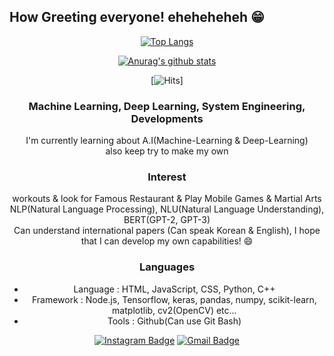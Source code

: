 ## How Greeting everyone! eheheheheh 😁 
<div align=center>
  
[![Top Langs](https://github-readme-stats.vercel.app/api/top-langs/?username=Ian0720&layout=compact)](https://github.com/anuraghazra/github-readme-stats)

</div>


<div align=center>
  
[![Anurag's github stats](https://github-readme-stats.vercel.app/api?username=Ian0720)](https://github.com/anuraghazra/github-readme-stats)

</div>

<div align=center>

[![Hits](https://hits.seeyoufarm.com/api/count/incr/badge.svg?url=https%3A%2F%2Fgithub.com%2FIan0720)]

</div>

<div align=center>
  
### Machine Learning, Deep Learning, System Engineering, Developments 
 I'm currently learning about A.I(Machine-Learning & Deep-Learning)<br/>
 also keep try to make my own  

### Interest
 workouts & look for Famous Restaurant & Play Mobile Games & Martial Arts<br/>
 NLP(Natural Language Processing), NLU(Natural Language Understanding), BERT(GPT-2, GPT-3)<br/>
 Can understand international papers (Can speak Korean & English), I hope that I can develop my own capabilities! 😄
 
### Languages
- Language : HTML, JavaScript, CSS, Python, C++
- Framework : Node.js, Tensorflow, keras, pandas, numpy, scikit-learn, matplotlib, cv2(OpenCV) etc...
- Tools : Github(Can use Git Bash)

</div>

<div align=center>

[![Instagram Badge](https://img.shields.io/badge/-Instagram-dd2a7b?style=flat-square&logo=instagram&logoColor=white&link=https://www.instagram.com/hyun._.244/)](https://www.instagram.com/hyun._.244/) 
[![Gmail Badge](https://img.shields.io/badge/-Gmail-d14836?style=flat-square&logo=Gmail&logoColor=white&link=mailto:aoa8538@gmail.com)](mailto:aoa8538@gmail.com)
</div>

<!--
**Ian0720/Ian0720** is a ✨ _special_ ✨ repository because its `README.md` (this file) appears on your GitHub profile.

Here are some ideas to get you started:

- 🔭 I’m currently working on ...
- 🌱 I’m currently learning ...
- 👯 I’m looking to collaborate on ...
- 🤔 I’m looking for help with ...
- 💬 Ask me about ...
- 📫 How to reach me: ...
- 😄 Pronouns: ...
- ⚡ Fun fact: ...
-->
